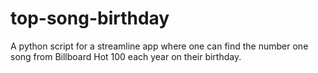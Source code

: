# top-song-birthday
A python script for a streamline app where one can find the number one song from Billboard Hot 100 each year on their birthday.
